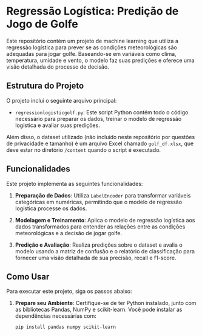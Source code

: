 # Regressão Logística: Predição de Jogo de Golfe

Este repositório contém um projeto de machine learning que utiliza a regressão logística para prever se as condições meteorológicas são adequadas para jogar golfe. Baseando-se em variáveis como clima, temperatura, umidade e vento, o modelo faz suas predições e oferece uma visão detalhada do processo de decisão.

## Estrutura do Projeto

O projeto inclui o seguinte arquivo principal:

- `regressionlogisticgolf.py`: Este script Python contém todo o código necessário para preparar os dados, treinar o modelo de regressão logística e avaliar suas predições.

Além disso, o dataset utilizado (não incluído neste repositório por questões de privacidade e tamanho) é um arquivo Excel chamado `golf_df.xlsx`, que deve estar no diretório `/content` quando o script é executado.

## Funcionalidades

Este projeto implementa as seguintes funcionalidades:

1. **Preparação de Dados**: Utiliza `LabelEncoder` para transformar variáveis categóricas em numéricas, permitindo que o modelo de regressão logística processe os dados.
   
2. **Modelagem e Treinamento**: Aplica o modelo de regressão logística aos dados transformados para entender as relações entre as condições meteorológicas e a decisão de jogar golfe.

3. **Predição e Avaliação**: Realiza predições sobre o dataset e avalia o modelo usando a matriz de confusão e o relatório de classificação para fornecer uma visão detalhada de sua precisão, recall e f1-score.

## Como Usar

Para executar este projeto, siga os passos abaixo:

1. **Prepare seu Ambiente**: Certifique-se de ter Python instalado, junto com as bibliotecas Pandas, NumPy e scikit-learn. Você pode instalar as dependências necessárias com:
   ```bash
   pip install pandas numpy scikit-learn
